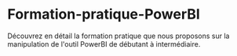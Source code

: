 # Formation-pratique-PowerBI
Découvrez en détail la formation pratique que nous proposons sur la manipulation de l'outil PowerBI de débutant à intermédiaire. 
